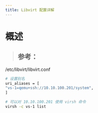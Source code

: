 ```yaml
---
title: Libvirt 配置详解
---
```


# 概述

> ## 参考：

/etc/libvirt/libvirt.conf

```bash
# 设置别名
uri_aliases = [
"vs-1=qemu+ssh://10.10.100.201/system",
]

# 可以对 10.10.100.201 使用 virsh 命令
virsh -c vs-1 list
```
